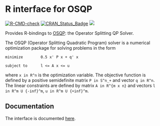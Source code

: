 # R interface for OSQP

<!-- badges: start -->
[![R-CMD-check](https://github.com/osqp/osqp-r/actions/workflows/R-CMD-check.yaml/badge.svg)](https://github.com/osqp/osqp-r/actions/workflows/R-CMD-check.yaml)
[![CRAN\_Status\_Badge](https://www.r-pkg.org/badges/version/osqp)](https://cran.r-project.org/package=osqp)
[![](https://cranlogs.r-pkg.org/badges/osqp)](https://CRAN.R-project.org/package=osqp)
<!-- badges: end -->

Provides R-bindings to [OSQP](https://osqp.org/): the Operator
Splitting QP Solver.

The OSQP (Operator Splitting Quadratic Program) solver is a numerical
optimization package for solving problems in the form

    minimize        0.5 x' P x + q' x

    subject to      l <= A x <= u

where `x in R^n` is the optimization variable. The objective function is
defined by a positive semidefinite matrix `P in S^n_+` and vector
`q in R^n`. The linear constraints are defined by matrix
`A in R^{m x n}` and vectors `l in R^m U {-inf}^m`,
`u in R^m U {+inf}^m`.

## Documentation

The interface is documented [here](https://osqp.org/).

